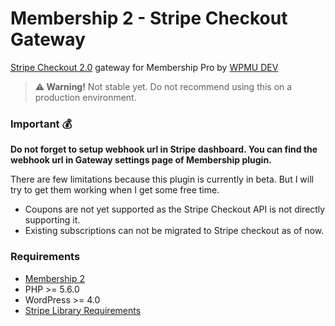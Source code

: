 # Membership 2 - Stripe Checkout Gateway

[Stripe Checkout 2.0](https://stripe.com/en-ca/payments/checkout) gateway for Membership Pro by [WPMU DEV](https://wpmudev.org)

> **⚠️ Warning!** Not stable yet. Do not recommend using this on a production environment.

### Important 💰

**Do not forget to setup webhook url in Stripe dashboard. You can find the webhook url in Gateway settings page of Membership plugin.**

There are few limitations because this plugin is currently in beta. But I will try to get them working when I get some free time.

* Coupons are not yet supported as the Stripe Checkout API is not directly supporting it.
* Existing subscriptions can not be migrated to Stripe checkout as of now.

### Requirements
* [Membership 2](https://github.com/wpmudev/membership-2)
* PHP >= 5.6.0
* WordPress >= 4.0
* [Stripe Library Requirements](https://github.com/stripe/stripe-php)